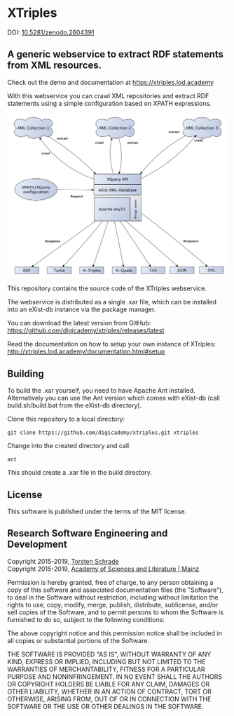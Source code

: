 # XTriples

DOI: <a href="https://doi.org/10.5281/zenodo.2604391">10.5281/zenodo.2604391</a>

## A generic webservice to extract RDF statements from XML resources.

Check out the demo and documentation at https://xtriples.lod.academy

With this webservice you can crawl XML repositories and extract RDF statements 
using a simple configuration based on XPATH expressions.

![Structure of the XTriples webservice](resources/images/structure.png "XTriples structure")

This repository contains the source code of the XTriples webservice.

The webservice is distributed as a single .xar file, which can be installed into an eXist-db instance via the package manager.

You can download the latest version from GitHub: https://github.com/digicademy/xtriples/releases/latest

Read the documentation on how to setup your own instance of XTriples: http://xtriples.lod.academy/documentation.html#setup

## Building

To build the .xar yourself, you need to have Apache Ant installed. Alternatively you can use the Ant version which comes with eXist-db 
(call build.sh/build.bat from the eXist-db directory). 

Clone this repository to a local directory:

	git clone https://github.com/digicademy/xtriples.git xtriples

Change into the created directory and call

	ant

This should create a .xar file in the build directory.

## License

This software is published under the terms of the MIT license.

## Research Software Engineering and Development

Copyright 2015-2019, <a href="https://orcid.org/0000-0002-0953-2818">Torsten Schrade</a>  
Copyright 2015-2019, <a href="http://www.adwmainz.de/">Academy of Sciences and Literature | Mainz</a>

Permission is hereby granted, free of charge, to any person obtaining a copy of this software and associated documentation files (the "Software"), to deal in the Software without restriction, including without limitation the rights to use, copy, modify, merge, publish, distribute, sublicense, and/or sell copies of the Software, and to permit persons to whom the Software is furnished to do so, subject to the following conditions:

The above copyright notice and this permission notice shall be included in all copies or substantial portions of the Software.

THE SOFTWARE IS PROVIDED "AS IS", WITHOUT WARRANTY OF ANY KIND, EXPRESS OR IMPLIED, INCLUDING BUT NOT LIMITED TO THE WARRANTIES OF MERCHANTABILITY, FITNESS FOR A PARTICULAR PURPOSE AND NONINFRINGEMENT. IN NO EVENT SHALL THE AUTHORS OR COPYRIGHT HOLDERS BE LIABLE FOR ANY CLAIM, DAMAGES OR OTHER LIABILITY, WHETHER IN AN ACTION OF CONTRACT, TORT OR OTHERWISE, ARISING FROM, OUT OF OR IN CONNECTION WITH THE SOFTWARE OR THE USE OR OTHER DEALINGS IN THE SOFTWARE.